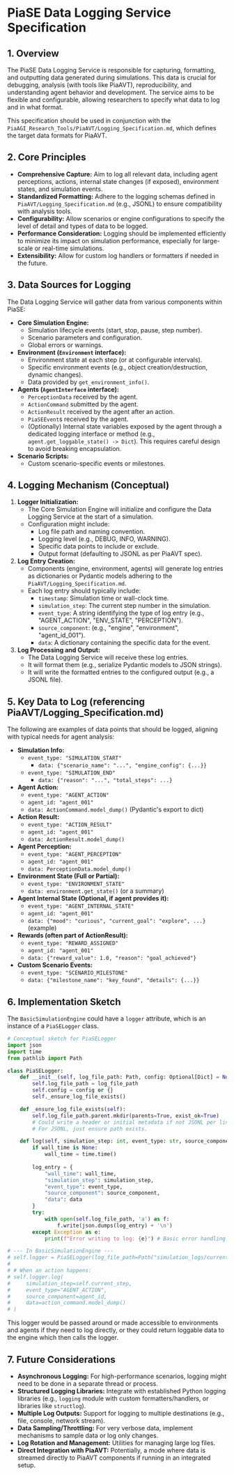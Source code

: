 # PiaSE Data Logging Service Specification

## 1. Overview

The PiaSE Data Logging Service is responsible for capturing, formatting, and outputting data generated during simulations. This data is crucial for debugging, analysis (with tools like PiaAVT), reproducibility, and understanding agent behavior and development. The service aims to be flexible and configurable, allowing researchers to specify what data to log and in what format.

This specification should be used in conjunction with the `PiaAGI_Research_Tools/PiaAVT/Logging_Specification.md`, which defines the target data formats for PiaAVT.

## 2. Core Principles

*   **Comprehensive Capture:** Aim to log all relevant data, including agent perceptions, actions, internal state changes (if exposed), environment states, and simulation events.
*   **Standardized Formatting:** Adhere to the logging schemas defined in `PiaAVT/Logging_Specification.md` (e.g., JSONL) to ensure compatibility with analysis tools.
*   **Configurability:** Allow scenarios or engine configurations to specify the level of detail and types of data to be logged.
*   **Performance Consideration:** Logging should be implemented efficiently to minimize its impact on simulation performance, especially for large-scale or real-time simulations.
*   **Extensibility:** Allow for custom log handlers or formatters if needed in the future.

## 3. Data Sources for Logging

The Data Logging Service will gather data from various components within PiaSE:

*   **Core Simulation Engine:**
    *   Simulation lifecycle events (start, stop, pause, step number).
    *   Scenario parameters and configuration.
    *   Global errors or warnings.
*   **Environment (`Environment` interface):**
    *   Environment state at each step (or at configurable intervals).
    *   Specific environment events (e.g., object creation/destruction, dynamic changes).
    *   Data provided by `get_environment_info()`.
*   **Agents (`AgentInterface` interface):**
    *   `PerceptionData` received by the agent.
    *   `ActionCommand` submitted by the agent.
    *   `ActionResult` received by the agent after an action.
    *   `PiaSEEvent`s received by the agent.
    *   (Optionally) Internal state variables exposed by the agent through a dedicated logging interface or method (e.g., `agent.get_loggable_state() -> Dict`). This requires careful design to avoid breaking encapsulation.
*   **Scenario Scripts:**
    *   Custom scenario-specific events or milestones.

## 4. Logging Mechanism (Conceptual)

1.  **Logger Initialization:**
    *   The Core Simulation Engine will initialize and configure the Data Logging Service at the start of a simulation.
    *   Configuration might include:
        *   Log file path and naming convention.
        *   Logging level (e.g., DEBUG, INFO, WARNING).
        *   Specific data points to include or exclude.
        *   Output format (defaulting to JSONL as per PiaAVT spec).
2.  **Log Entry Creation:**
    *   Components (engine, environment, agents) will generate log entries as dictionaries or Pydantic models adhering to the `PiaAVT/Logging_Specification.md`.
    *   Each log entry should typically include:
        *   `timestamp`: Simulation time or wall-clock time.
        *   `simulation_step`: The current step number in the simulation.
        *   `event_type`: A string identifying the type of log entry (e.g., "AGENT_ACTION", "ENV_STATE", "PERCEPTION").
        *   `source_component`: (e.g., "engine", "environment", "agent_id_001").
        *   `data`: A dictionary containing the specific data for the event.
3.  **Log Processing and Output:**
    *   The Data Logging Service will receive these log entries.
    *   It will format them (e.g., serialize Pydantic models to JSON strings).
    *   It will write the formatted entries to the configured output (e.g., a JSONL file).

## 5. Key Data to Log (referencing PiaAVT/Logging_Specification.md)

The following are examples of data points that should be logged, aligning with typical needs for agent analysis:

*   **Simulation Info:**
    *   `event_type: "SIMULATION_START"`
        *   `data: {"scenario_name": "...", "engine_config": {...}}`
    *   `event_type: "SIMULATION_END"`
        *   `data: {"reason": "...", "total_steps": ...}`
*   **Agent Action:**
    *   `event_type: "AGENT_ACTION"`
    *   `agent_id: "agent_001"`
    *   `data: ActionCommand.model_dump()` (Pydantic's export to dict)
*   **Action Result:**
    *   `event_type: "ACTION_RESULT"`
    *   `agent_id: "agent_001"`
    *   `data: ActionResult.model_dump()`
*   **Agent Perception:**
    *   `event_type: "AGENT_PERCEPTION"`
    *   `agent_id: "agent_001"`
    *   `data: PerceptionData.model_dump()`
*   **Environment State (Full or Partial):**
    *   `event_type: "ENVIRONMENT_STATE"`
    *   `data: environment.get_state()` (or a summary)
*   **Agent Internal State (Optional, if agent provides it):**
    *   `event_type: "AGENT_INTERNAL_STATE"`
    *   `agent_id: "agent_001"`
    *   `data: {"mood": "curious", "current_goal": "explore", ...}` (example)
*   **Rewards (often part of ActionResult):**
    *   `event_type: "REWARD_ASSIGNED"`
    *   `agent_id: "agent_001"`
    *   `data: {"reward_value": 1.0, "reason": "goal_achieved"}`
*   **Custom Scenario Events:**
    *   `event_type: "SCENARIO_MILESTONE"`
    *   `data: {"milestone_name": "key_found", "details": {...}}`

## 6. Implementation Sketch

The `BasicSimulationEngine` could have a `logger` attribute, which is an instance of a `PiaSELogger` class.

```python
# Conceptual sketch for PiaSELogger
import json
import time
from pathlib import Path

class PiaSELogger:
    def __init__(self, log_file_path: Path, config: Optional[Dict] = None):
        self.log_file_path = log_file_path
        self.config = config or {}
        self._ensure_log_file_exists()

    def _ensure_log_file_exists(self):
        self.log_file_path.parent.mkdir(parents=True, exist_ok=True)
        # Could write a header or initial metadata if not JSONL per line
        # For JSONL, just ensure path exists.

    def log(self, simulation_step: int, event_type: str, source_component: str, data: Dict, wall_time: Optional[float] = None):
        if wall_time is None:
            wall_time = time.time()
            
        log_entry = {
            "wall_time": wall_time,
            "simulation_step": simulation_step,
            "event_type": event_type,
            "source_component": source_component,
            "data": data
        }
        try:
            with open(self.log_file_path, 'a') as f:
                f.write(json.dumps(log_entry) + '\n')
        except Exception as e:
            print(f"Error writing to log: {e}") # Basic error handling

# --- In BasicSimulationEngine ---
# self.logger = PiaSELogger(log_file_path=Path("simulation_logs/current_run.jsonl"))
#
# # When an action happens:
# self.logger.log(
#     simulation_step=self.current_step,
#     event_type="AGENT_ACTION",
#     source_component=agent_id,
#     data=action_command.model_dump()
# )
```

This logger would be passed around or made accessible to environments and agents if they need to log directly, or they could return loggable data to the engine which then calls the logger.

## 7. Future Considerations

*   **Asynchronous Logging:** For high-performance scenarios, logging might need to be done in a separate thread or process.
*   **Structured Logging Libraries:** Integrate with established Python logging libraries (e.g., `logging` module with custom formatters/handlers, or libraries like `structlog`).
*   **Multiple Log Outputs:** Support for logging to multiple destinations (e.g., file, console, network stream).
*   **Data Sampling/Throttling:** For very verbose data, implement mechanisms to sample data or log only changes.
*   **Log Rotation and Management:** Utilities for managing large log files.
*   **Direct Integration with PiaAVT:** Potentially, a mode where data is streamed directly to PiaAVT components if running in an integrated setup.
```
